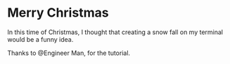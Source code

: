 # Merry Christmas
 
In this time of Christmas, I thought that creating a snow fall on my terminal would be a funny idea.

Thanks to @Engineer Man, for the tutorial.
